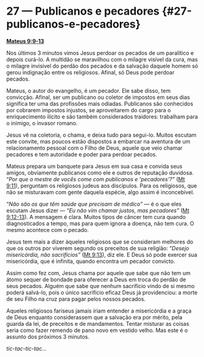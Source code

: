 # 27 — Publicanos e pecadores {#27-publicanos-e-pecadores}

[**Mateus 9:9-13**](http://bibliaonline.com.br/acf/mt/9/9-13)

Nos últimos 3 minutos vimos Jesus perdoar os pecados de um paralítico e depois curá-lo. A multidão se maravilhou com o milagre visível da cura, mas o milagre invisível do perdão dos pecados e da salvação daquele homem só gerou indignação entre os religiosos. Afinal, só Deus pode perdoar pecados.

Mateus, o autor do evangelho, é um pecador. Ele sabe disso, tem convicção. Afinal, ser um publicano ou coletor de impostos em seus dias significa ter uma das profissões mais odiadas. Publicanos são conhecidos por cobrarem impostos injustos, se aproveitarem do cargo para o enriquecimento ilícito e são também considerados traidores: trabalham para o inimigo, o invasor romano.

Jesus vê na coletoria, o chama, e deixa tudo para segui-lo. Muitos escutam este convite, mas poucos estão dispostos a embarcar na aventura de um relacionamento pessoal com o Filho de Deus, aquele que veio chamar pecadores e tem autoridade e poder para perdoar pecados.

Mateus prepara um banquete para Jesus em sua casa e convida seus amigos, obviamente publicanos como ele e outros de reputação duvidosa. “_Por que o mestre de vocês come com publicanos e ‘pecadores’?”_ ([Mt 9:11](http://bibliaonline.com.br/acf/mt/9/11)), perguntam os religiosos judeus aos discípulos. Para os religiosos, que não se misturavam com gente daquela espécie, algo assim é inconcebível.

“_Não são os que têm saúde que precisam de médico”_ — é o que eles escutam Jesus dizer — “_Eu não vim chamar justos, mas pecadores”_ ([Mt 9:12-13](http://bibliaonline.com.br/acf/mt/9/12-13)). A mensagem é clara. Muitos tipos de câncer tem cura quando diagnosticados a tempo, mas para quem ignora a doença, não tem cura. O mesmo acontece com o pecado.

Jesus tem mais a dizer àqueles religiosos que se consideram melhores do que os outros por viverem segundo os preceitos de sua religião: “_Desejo misericórdia, não sacrifícios”_ ([Mt 9:13](http://bibliaonline.com.br/acf/mt/9/13)), diz ele. E Deus só pode exercer sua misericórdia, que é infinita, quando encontra um pecador convicto.

Assim como fez com, Jesus chama por aquele que sabe que não tem um átomo sequer de bondade para oferecer a Deus em troca do perdão de seus pecados. Alguém que sabe que nenhum sacrifício vindo de si mesmo poderá salvá-lo, pois o único sacrifício eficaz Deus já providenciou: a morte de seu Filho na cruz para pagar pelos nossos pecados.

Aqueles religiosos fariseus jamais iriam entender a misericórdia e a graça de Deus enquanto considerassem que a salvação era por mérito, pela guarda da lei, de preceitos e de mandamentos. Tentar misturar as coisas seria como fazer remendo de pano novo em vestido velho. Mas este é o assunto dos próximos 3 minutos.

_tic-tac-tic-tac..._